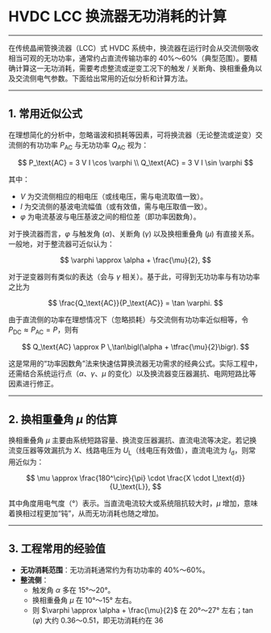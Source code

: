 # HVDC LCC 换流器无功消耗的计算

---

在传统晶闸管换流器（LCC）式 HVDC 系统中，换流器在运行时会从交流侧吸收相当可观的无功功率，通常约占直流传输功率的 40%～60%（典型范围）。要精确计算这一无功消耗，需要考虑整流或逆变工况下的触发 / 关断角、换相重叠角以及交流侧电气参数。下面给出常用的近似分析和计算方法。

---

## 1. 常用近似公式

在理想简化的分析中，忽略谐波和损耗等因素，可将换流器（无论整流或逆变）交流侧的有功功率 $P_\text{AC}$ 与无功功率 $Q_\text{AC}$ 视为：

$$
P_\text{AC} = 3 V I \cos \varphi \\
Q_\text{AC} = 3 V I \sin \varphi
$$

其中：

- $V$ 为交流侧相应的相电压（或线电压，需与电流取值一致）。  
- $I$ 为交流侧的基波电流幅值（或有效值，需与电压取值一致）。  
- $\varphi$ 为电流基波与电压基波之间的相位差（即功率因数角）。

对于换流器而言，$\varphi$ 与触发角 $(\alpha)$、关断角 $(\gamma)$ 以及换相重叠角 $(\mu)$ 有直接关系。一般地，对于整流器可近似认为：

$$
\varphi \approx \alpha + \frac{\mu}{2},
$$

对于逆变器则有类似的表达（会与 $\gamma$ 相关）。基于此，可得到无功功率与有功功率之比为

$$
\frac{Q_\text{AC}}{P_\text{AC}} = \tan \varphi.
$$

由于直流侧的功率在理想情况下（忽略损耗）与交流侧有功功率近似相等，令 $P_\text{DC} \approx P_\text{AC} = P$，则有

$$
Q_\text{AC} \approx P \,\tan\bigl(\alpha + \tfrac{\mu}{2}\bigr).
$$

这是常用的“功率因数角”法来快速估算换流器无功需求的经典公式。实际工程中，还需结合系统运行点（$\alpha$、$\gamma$、$\mu$ 的变化）以及换流器变压器漏抗、电网短路比等因素进行修正。

---

## 2. 换相重叠角 $\mu$ 的估算

换相重叠角 $\mu$ 主要由系统短路容量、换流变压器漏抗、直流电流等决定。若记换流变压器等效漏抗为 $X$、线路电压为 $U_\text{L}$（线电压有效值），直流电流为 $I_\text{d}$，则常用近似为：

$$
\mu \approx \frac{180^\circ}{\pi} \cdot \frac{X \cdot I_\text{d}}{U_\text{L}},
$$

其中角度用电气度（°）表示。当直流电流较大或系统阻抗较大时，$\mu$ 增加，意味着换相过程更加“钝”，从而无功消耗也随之增加。

---

## 3. 工程常用的经验值

- **无功消耗范围**：无功消耗通常约为有功功率的 40%～60%。  
- **整流侧**：  
  - 触发角 $\alpha$ 多在 15°～20°。  
  - 换相重叠角 $\mu$ 在 10°～15° 左右。  
  - 则 $\varphi \approx \alpha + \frac{\mu}{2}$ 在 20°～27° 左右；$\tan(\varphi)$ 大约 0.36～0.51，即无功消耗约在 36
